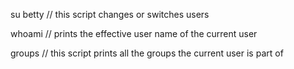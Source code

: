 su betty // this script changes or switches users

whoami // prints the effective user name of the current user

groups // this script prints all the groups the current user is part of
